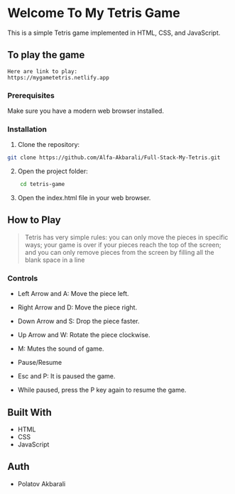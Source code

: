 # Welcome To My Tetris Game

This is a simple Tetris game implemented in HTML, CSS, and JavaScript.

## To play the game
    Here are link to play:
    https://mygametetris.netlify.app

### Prerequisites

Make sure you have a modern web browser installed.

### Installation

1. Clone the repository:
```bash
git clone https://github.com/Alfa-Akbarali/Full-Stack-My-Tetris.git
```

2. Open the project folder:

```bash 
    cd tetris-game
```

3. Open the index.html file in your web browser.

## How to Play
> Tetris has very simple rules: you can only move the pieces in specific ways; your game is over if your pieces reach the top of the screen; and you can only remove pieces from the screen by filling all the blank space in a line

### Controls
- Left Arrow and A: Move the piece left.
- Right Arrow and D: Move the piece right.
- Down Arrow and S: Drop the piece faster.
- Up Arrow and W: Rotate the piece clockwise.
- M: Mutes the sound of game.

- Pause/Resume
- Esc and P: It is paused the game.  
- While paused, press the P key again to resume the game.

## Built With

- HTML
- CSS
- JavaScript

## Auth

- Polatov Akbarali